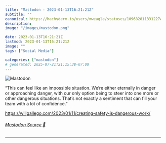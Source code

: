 ```yaml
---
title: "Mastodon - 2023-01-13T16:21:21Z"
subtitle: ""
canonical: https://hachyderm.io/users/mweagle/statuses/109682811331227402
description:
image: "/images/mastodon.png"

date: 2023-01-13T16:21:21Z
lastmod: 2023-01-13T16:21:21Z
image: ""
tags: ["Social Media"]

categories: ["mastodon"]
# generated: 2025-07-21T21:15:38-07:00
---
```

![Mastodon](/images/mastodon.png)

<p>“This can feel like an impossible situation. We’re either eternally in danger or approaching danger, with our only option being to steer into one more or other dangerous situations. That’s not exactly a sentiment that can fill your team with a lot of confidence.”</p><p><a href="https://willgallego.com/2023/01/11/creating-safety-is-dangerous-work/" target="_blank" rel="nofollow noopener noreferrer" translate="no"><span class="invisible">https://</span><span class="ellipsis">willgallego.com/2023/01/11/cre</span><span class="invisible">ating-safety-is-dangerous-work/</span></a></p>


###### [Mastodon Source 🐘](https://hachyderm.io/@mweagle/109682811331227402)

___
